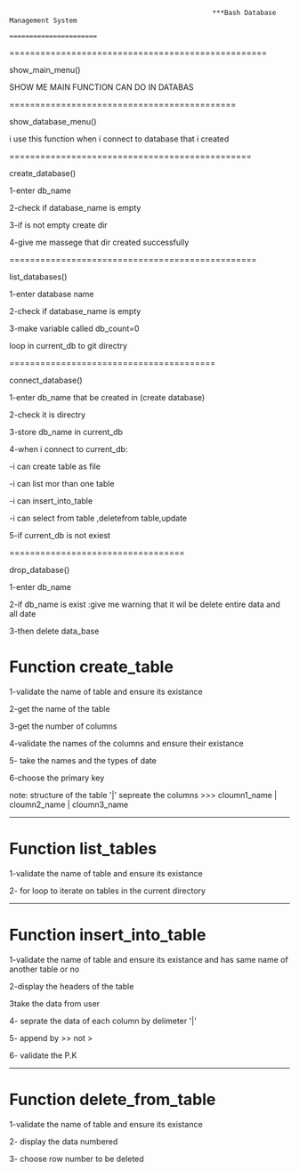                                                       ***Bash Database Management System
                                                            ====================== 


==================================================


show_main_menu()

SHOW ME MAIN FUNCTION CAN DO IN DATABAS


============================================

show_database_menu()

i use this function when i connect to database that i created


===============================================

create_database()

1-enter db_name

2-check if database_name is empty

3-if is not empty create dir

4-give me massege that dir created successfully

================================================

list_databases()

1-enter database name 


2-check if database_name is empty

3-make variable called db_count=0

loop in current_db to git directry

========================================

connect_database()


1-enter db_name that be created in (create database)

2-check it is directry

3-store db_name in current_db

4-when i connect to current_db:

-i can create table as file

-i can list mor than one table

-i can insert_into_table


-i can select from table ,deletefrom table,update

5-if current_db is not exiest


==================================


drop_database()


1-enter db_name

2-if db_name is exist :give me warning that it wil be delete entire data and all date

3-then delete data_base



Function create_table
======================
1-validate the name of table and ensure its existance

2-get the name of the table 

3-get the number of columns

4-validate the names of the columns and ensure their existance

5- take the names and the types of date 

6-choose the primary key


note:  structure of the table '|' sepreate the columns >>>     cloumn1_name  |    cloumn2_name  |  cloumn3_name

---------------------------------------------------------------------
Function list_tables
======================
1-validate the name of table and ensure its existance

2- for loop to iterate on tables in the current directory

---------------------------------------------------------------------
Function insert_into_table
======================
1-validate the name of table and ensure its existance and has same name of another table or no

2-display the headers of the table 

3take the data from user

4- seprate the data of each column by delimeter '|'  

5- append by >>  not > 

6- validate the P.K

---------------------------------------------------------------------
Function delete_from_table
======================
1-validate the name of table and ensure its existance

2- display the data numbered

3- choose row number to be deleted

